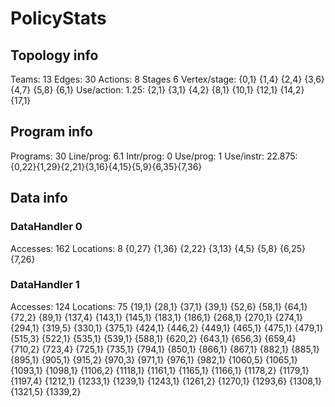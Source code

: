# PolicyStats
## Topology info
Teams:		13
Edges:		30
Actions:	8
Stages		6
Vertex/stage:	{0,1} {1,4} {2,4} {3,6} {4,7} {5,8} {6,1} 
Use/action:	1.25: {2,1} {3,1} {4,2} {8,1} {10,1} {12,1} {14,2} {17,1} 

## Program info
Programs:	30
Line/prog:	6.1
Intr/prog:	0
Use/prog:	1
Use/instr:	22.875: {0,22}{1,29}{2,21}{3,16}{4,15}{5,9}{6,35}{7,36}

## Data info

### DataHandler 0
Accesses:	162
Locations:	8
{0,27} {1,36} {2,22} {3,13} {4,5} {5,8} {6,25} {7,26} 

### DataHandler 1
Accesses:	124
Locations:	75
{19,1} {28,1} {37,1} {39,1} {52,6} {58,1} {64,1} {72,2} {89,1} {137,4} {143,1} {145,1} {183,1} {186,1} {268,1} {270,1} {274,1} {294,1} {319,5} {330,1} {375,1} {424,1} {446,2} {449,1} {465,1} {475,1} {479,1} {515,3} {522,1} {535,1} {539,1} {588,1} {620,2} {643,1} {656,3} {659,4} {710,2} {723,4} {725,1} {735,1} {794,1} {850,1} {866,1} {867,1} {882,1} {885,1} {895,1} {905,1} {915,2} {970,3} {971,1} {976,1} {982,1} {1060,5} {1065,1} {1093,1} {1098,1} {1106,2} {1118,1} {1161,1} {1165,1} {1166,1} {1178,2} {1179,1} {1197,4} {1212,1} {1233,1} {1239,1} {1243,1} {1261,2} {1270,1} {1293,6} {1308,1} {1321,5} {1339,2} 